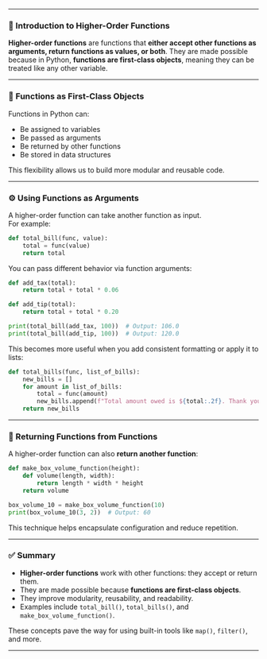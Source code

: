 
---

### 🔁 Introduction to Higher-Order Functions

**Higher-order functions** are functions that **either accept other functions as arguments, return functions as values, or both**. They are made possible because in Python, **functions are first-class objects**, meaning they can be treated like any other variable.

---

### 🧩 Functions as First-Class Objects

Functions in Python can:
- Be assigned to variables
- Be passed as arguments
- Be returned by other functions
- Be stored in data structures

This flexibility allows us to build more modular and reusable code.

---

### ⚙️ Using Functions as Arguments

A higher-order function can take another function as input.  
For example:

```python
def total_bill(func, value):
    total = func(value)
    return total
```

You can pass different behavior via function arguments:

```python
def add_tax(total):
    return total + total * 0.06

def add_tip(total):
    return total + total * 0.20

print(total_bill(add_tax, 100))  # Output: 106.0
print(total_bill(add_tip, 100))  # Output: 120.0
```

This becomes more useful when you add consistent formatting or apply it to lists:

```python
def total_bills(func, list_of_bills):
    new_bills = []
    for amount in list_of_bills:
        total = func(amount)
        new_bills.append(f"Total amount owed is ${total:.2f}. Thank you! :)")
    return new_bills
```

---

### 🔄 Returning Functions from Functions

A higher-order function can also **return another function**:

```python
def make_box_volume_function(height):
    def volume(length, width):
        return length * width * height
    return volume

box_volume_10 = make_box_volume_function(10)
print(box_volume_10(3, 2))  # Output: 60
```

This technique helps encapsulate configuration and reduce repetition.

---

### ✅ Summary

- **Higher-order functions** work with other functions: they accept or return them.
- They are made possible because **functions are first-class objects**.
- They improve modularity, reusability, and readability.
- Examples include `total_bill()`, `total_bills()`, and `make_box_volume_function()`.

These concepts pave the way for using built-in tools like `map()`, `filter()`, and more.

--- 
